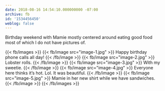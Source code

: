 ```yaml
---
date: 2018-08-16 14:54:10.000000000 -07:00
archive: fb
id: '1534456450'
weblog: false
---
```


Birthday weekend with Mamie mostly centered around eating good food most of which I do not have pictures of.

{{< fb/images >}}
{{< fb/image src="image-1.jpg" >}}
Happy birthday phone calls all day!
{{< /fb/image >}}
{{< fb/image src="image-2.jpg" >}}
Lobster rolls.
{{< /fb/image >}}
{{< fb/image src="image-3.jpg" >}}
With my sweetie.
{{< /fb/image >}}
{{< fb/image src="image-4.jpg" >}}
Everyone here thinks it’s hot. Lol. It was beautiful.
{{< /fb/image >}}
{{< fb/image src="image-5.jpg" >}}
Mamie in her new shirt while we have sandwiches.
{{< /fb/image >}}
{{< /fb/images >}}
